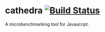 # cathedra [![Build Status](https://travis-ci.org/bali182/cathedra.svg?branch=master)](https://travis-ci.org/bali182/cathedra)

A microbenchmarking tool for Javascript.

